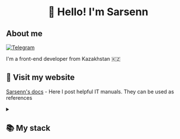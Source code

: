 <h1 align="center">👋 Hello! I'm Sarsenn </h1>

## About me
[![Telegram](https://img.shields.io/badge/-Telegram-2CA5E0?style=flat&logo=telegram&logoColor=white)](https://tlgg.ru/@Sarsen_FE)

I'm a front-end developer from Kazakhstan 🇰🇿

## 🙏 Visit my website
[Sarsenn's docs](https://sarsenn.github.io/Sarsenn) - Here I post helpful IT manuals. They can be used as references

<details align="left">
  <summary><h2><b>📚 My stack</b></h2></summary>
  <p>
    <h3>Langs</h3>
    <img src="https://skillicons.dev/icons?i=dotnet,js,html,css,react&perline="/>
    <h3>Frameworks / Tools</h3>
    <img src="https://skillicons.dev/icons?i=bootstrap,gulp&perline=" />
    <h3>Software</h3>
    <img src="https://skillicons.dev/icons?i=visualstudio&perline=" />
    <br>
  </p>
</details>

<!--
**Sarsenn/Sarsenn** is a ✨ _special_ ✨ repository because its `README.md` (this file) appears on your GitHub profile.

Here are some ideas to get you started:

- 🔭 I’m currently working on ...
- 🌱 I’m currently learning ...
- 👯 I’m looking to collaborate on ...
- 🤔 I’m looking for help with ...
- 💬 Ask me about ...
- 📫 How to reach me: ...
- 😄 Pronouns: ...
- ⚡ Fun fact: ...
-->
